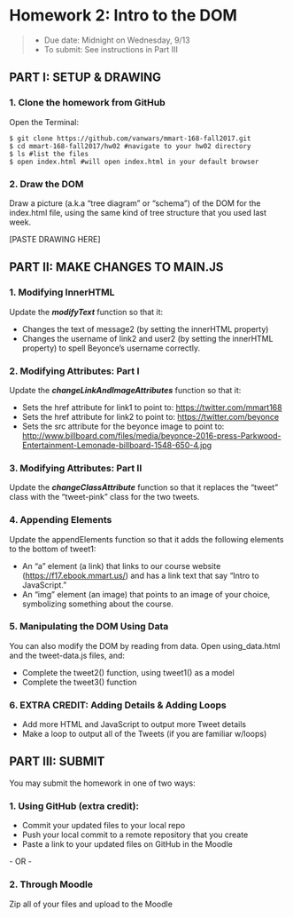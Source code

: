 # Homework 2: Intro to the DOM
> * Due date: Midnight on Wednesday, 9/13
> * To submit: See instructions in Part III


## PART I: SETUP & DRAWING

### 1. Clone the homework from GitHub
Open the Terminal:
```
$ git clone https://github.com/vanwars/mmart-168-fall2017.git
$ cd mmart-168-fall2017/hw02 #navigate to your hw02 directory
$ ls #list the files
$ open index.html #will open index.html in your default browser
```
### 2. Draw the DOM
Draw a picture (a.k.a “tree diagram” or “schema”) of the DOM for the index.html file, using the same kind of tree structure that you used last week.




[PASTE DRAWING HERE]





## PART II: MAKE CHANGES TO MAIN.JS
### 1. Modifying InnerHTML
Update the ***modifyText*** function so that it:
* Changes the text of message2 (by setting the innerHTML property)
* Changes the username of link2 and user2 (by setting the innerHTML property) to spell Beyonce’s username correctly.

### 2. Modifying Attributes: Part I
Update the ***changeLinkAndImageAttributes*** function so that it:
* Sets the href attribute for link1 to point to: https://twitter.com/mmart168
* Sets the href attribute for link2 to point to: https://twitter.com/beyonce
* Sets the src attribute for the beyonce image to point to:
http://www.billboard.com/files/media/beyonce-2016-press-Parkwood-Entertainment-Lemonade-billboard-1548-650-4.jpg

### 3. Modifying Attributes: Part II
Update the ***changeClassAttribute*** function so that it replaces the “tweet” class with the “tweet-pink” class for the two tweets.

### 4. Appending Elements
Update the appendElements function so that it adds the following elements to the bottom of tweet1:
* An “a” element (a link) that links to our course website (https://f17.ebook.mmart.us/) and has a link text that say “Intro to JavaScript.”
* An “img” element (an image) that points to an image of your choice, symbolizing something about the course.

### 5. Manipulating the DOM Using Data
You can also modify the DOM by reading from data. Open using_data.html and the tweet-data.js files, and:

* Complete the tweet2() function, using tweet1() as a model
* Complete the tweet3() function

### 6. EXTRA CREDIT: Adding Details & Adding Loops

* Add more HTML and JavaScript to output more Tweet details
* Make a loop to output all of the Tweets (if you are familiar w/loops)

## PART III: SUBMIT
You may submit the homework in one of two ways:

### 1. Using GitHub (extra credit):
* Commit your updated files to your local repo
* Push your local commit to a remote repository that you create
* Paste a link to your updated files on GitHub in the Moodle

\- OR -

### 2. Through Moodle
Zip all of your files and upload to the Moodle
